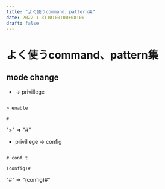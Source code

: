 ```yaml
---
title: "よく使うcommand、pattern集"
date: 2022-1-3T10:00:00+08:00
draft: false
---
```

# よく使うcommand、pattern集



## mode change



* -> privillege



```cisco

> enable

#

```



">" => "#"



* privillege -> config



```cisco

# conf t

(config)#

```



"#" => "(config)#"
